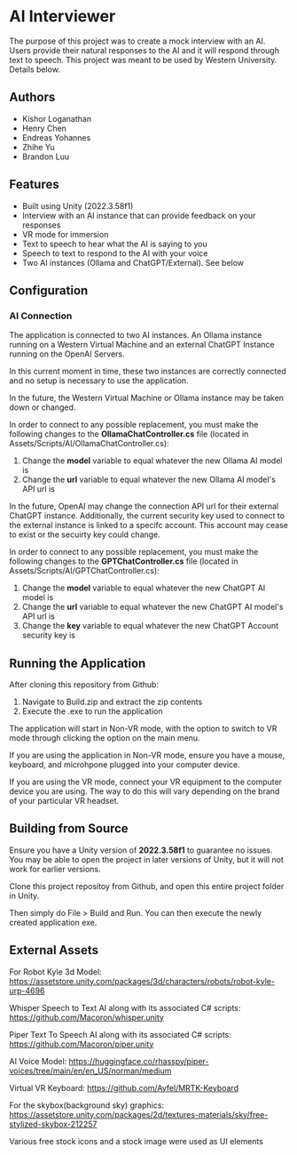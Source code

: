 # AI Interviewer

The purpose of this project was to create a mock interview with an AI. Users provide their natural responses to the AI and it will respond through text to speech. This project was meant to be used by Western University. Details below.

## Authors
- Kishor Loganathan
- Henry Chen
- Endreas Yohannes
- Zhihe Yu
- Brandon Luu

## Features
- Built using Unity (2022.3.58f1)
- Interview with an AI instance that can provide feedback on your responses
- VR mode for immersion
- Text to speech to hear what the AI is saying to you
- Speech to text to respond to the AI with your voice
- Two AI instances (Ollama and ChatGPT/External). See below

## Configuration

### AI Connection

The application is connected to two AI instances. An Ollama instance running on a Western Virtual Machine and an external ChatGPT Instance running on the OpenAI Servers.

In this current moment in time, these two instances are correctly connected and no setup is necessary to use the application.

In the future, the Western Virtual Machine or Ollama instance may be taken down or changed. 

In order to connect to any possible replacement, you must make the following changes to the **OllamaChatController.cs** file (located in Assets/Scripts/AI/OllamaChatController.cs):

1. Change the **model** variable to equal whatever the new Ollama AI model is
2. Change the **url** variable to equal whatever the new Ollama AI model's API url is

In the future, OpenAI may change the connection API url for their external ChatGPT instance. Additionally, the current security key used to connect to the external instance is linked to a specifc account. This account may cease to exist or the secuirty key could change. 

In order to connect to any possible replacement, you must make the following changes to the **GPTChatController.cs** file (located in Assets/Scripts/AI/GPTChatController.cs):

1. Change the **model** variable to equal whatever the new ChatGPT AI model is
2. Change the **url** variable to equal whatever the new ChatGPT AI model's API url is
3. Change the **key** variable to equal whatever the new ChatGPT Account security key is

## Running the Application

After cloning this repository from Github:

1. Navigate to Build.zip and extract the zip contents
2. Execute the .exe to run the application

The application will start in Non-VR mode, with the option to switch to VR mode through clicking the option on the main menu.

If you are using the application in Non-VR mode, ensure you have a mouse, keyboard, and microhpone plugged into your computer device.

If you are using the VR mode, connect your VR equipment to the computer device you are using. The way to do this will vary depending on the brand of your particular VR headset.

## Building from Source
Ensure you have a Unity version of **2022.3.58f1** to guarantee no issues. You may be able to open the project in later versions of Unity, but it will not work for earlier versions.

Clone this project repositoy from Github, and open this entire project folder in Unity. 

Then simply do File > Build and Run. You can then execute the newly created application exe.

## External Assets

For Robot Kyle 3d Model:
https://assetstore.unity.com/packages/3d/characters/robots/robot-kyle-urp-4696

Whisper Speech to Text AI along with its associated C# scripts:
https://github.com/Macoron/whisper.unity

Piper Text To Speech AI along with its associated C# scripts:
https://github.com/Macoron/piper.unity

AI Voice Model:
https://huggingface.co/rhasspy/piper-voices/tree/main/en/en_US/norman/medium

Virtual VR Keyboard:
https://github.com/Ayfel/MRTK-Keyboard

For the skybox(background sky) graphics: 
https://assetstore.unity.com/packages/2d/textures-materials/sky/free-stylized-skybox-212257

Various free stock icons and a stock image were used as UI elements